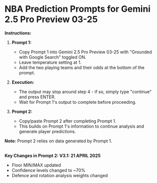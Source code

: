 # NBA Prediction Prompts for Gemini 2.5 Pro Preview 03-25

**Instructions:**

1. **Prompt 1:**
   - Copy Prompt 1 into Gemini 2.5 Pro Preview 03-25 with "Grounded with Google Search" toggled ON.
   - Leave temperature setting at 1.
   - Add the two playing teams and their odds at the bottom of the prompt.

2. **Execution:**
   - The output may stop around step 4 - if so, simply type "continue" and press ENTER.
   - Wait for Prompt 1's output to complete before proceeding.

3. **Prompt 2:**
   - Copy/paste Prompt 2 after completing Prompt 1.
   - This builds on Prompt 1's information to continue analysis and generate player predictions.

**Note:** Prompt 2 relies on data generated by Prompt 1.<br><br>


**Key Changes in Prompt 2: V3.1: 21 APRIL 2025**
- Floor MIN/MAX updated
- Confidence levels changed to ~70%
- Defence and rotation analysis weights changed
  
  

